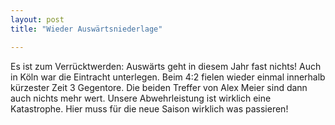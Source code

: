 ```yaml
---
layout: post
title: "Wieder Auswärtsniederlage"

---
```


Es ist zum Verrücktwerden: Auswärts geht in diesem Jahr fast nichts! Auch in Köln war die Eintracht unterlegen. Beim 4:2 fielen wieder einmal innerhalb kürzester Zeit 3 Gegentore. Die beiden Treffer von Alex Meier sind dann auch nichts mehr wert. Unsere Abwehrleistung ist wirklich eine Katastrophe. Hier muss für die neue Saison wirklich was passieren!


